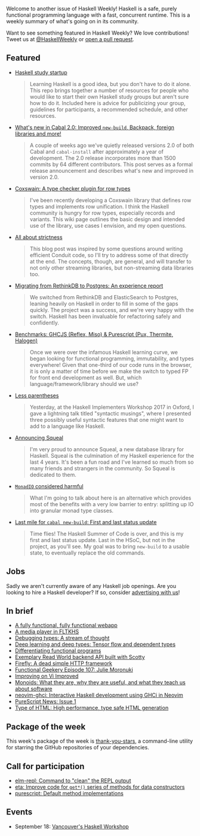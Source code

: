 <!-- 2017-09-14 -->

Welcome to another issue of Haskell Weekly!
Haskell is a safe, purely functional programming language with a fast, concurrent runtime.
This is a weekly summary of what's going on in its community.

Want to see something featured in Haskell Weekly?
We love contributions!
Tweet us at [@HaskellWeekly](https://twitter.com/haskellweekly) or [open a pull request](https://github.com/haskellweekly/haskellweekly.github.io).

## Featured

-   [Haskell study startup](https://github.com/sjsyrek/haskell-study-startup)

    > Learning Haskell is a good idea, but you don't have to do it alone. This repo brings together a number of resources for people who would like to start their own Haskell study groups but aren't sure how to do it. Included here is advice for publicizing your group, guidelines for participants, a recommended schedule, and other resources.

-   [What's new in Cabal 2.0: Improved `new-build`, Backpack, foreign libraries and more!](http://coldwa.st/e/blog/2017-09-09-Cabal-2-0.html)

    > A couple of weeks ago we've quietly released versions 2.0 of both Cabal and `cabal-install` after approximately a year of development. The 2.0 release incorporates more than 1500 commits by 64 different contributors. This post serves as a formal release announcement and describes what's new and improved in version 2.0.

-   [Coxswain: A type checker plugin for row types](https://ghc.haskell.org/trac/ghc/wiki/Plugins/TypeChecker/RowTypes/Coxswain?version=5)

    > I've been recently developing a Coxswain library that defines row types and implements row unification. I think the Haskell community is hungry for row types, especially records and variants. This wiki page outlines the basic design and intended use of the library, use cases I envision, and my open questions.

-   [All about strictness](https://www.fpcomplete.com/blog/2017/09/all-about-strictness)

    > This blog post was inspired by some questions around writing efficient Conduit code, so I'll try to address some of that directly at the end. The concepts, though, are general, and will transfer to not only other streaming libraries, but non-streaming data libraries too.

-   [Migrating from RethinkDB to Postgres: An experience report](https://medium.com/fuzzy-sharp/migrating-to-postgres-2dc1519a6dc7)

    > We switched from RethinkDB and ElasticSearch to Postgres, leaning heavily on Haskell in order to fill in some of the gaps quickly. The project was a success, and we're very happy with the switch. Haskell has been invaluable for refactoring safely and confidently.

-   [Benchmarks: GHCJS (Reflex, Miso) & Purescript (Pux, Thermite, Halogen)](https://medium.com/@saurabhnanda/benchmarks-fp-languages-libraries-for-front-end-development-a11af0542f7e)

    > Once we were over the infamous Haskell learning curve, we began looking for functional programming, immutability, and types everywhere! Given that one-third of our code runs in the browser, it is only a matter of time before we make the switch to typed FP for front end development as well. But, which language/framework/library should we use?

-   [Less parentheses](https://www.joachim-breitner.de/blog/730-Less_parentheses)

    > Yesterday, at the Haskell Implementers Workshop 2017 in Oxford, I gave a lightning talk titled "syntactic musings", where I presented three possibly useful syntactic features that one might want to add to a language like Haskell.

-   [Announcing Squeal](https://www.morphism.tech/announcing-squeal/)

    > I'm very proud to announce Squeal, a new database library for Haskell. Squeal is the culmination of my Haskell experience for the last 4 years. It's been a fun road and I've learned so much from so many friends and strangers in the community. So Squeal is dedicated to them.

-   [`MonadIO` considered harmful](http://chrispenner.ca/posts/monadio-considered-harmful)

    > What I'm going to talk about here is an alternative which provides most of the benefits with a very low barrier to entry: splitting up IO into granular monad type classes.

-   [Last mile for `cabal new-build`: First and last status update](http://fgaz.me/posts/2017-09-13-hsoc-cabal-new-build-status-update-1/)

    > Time flies! The Haskell Summer of Code is over, and this is my first and last status update. Last in the HSoC, but not in the project, as you'll see. My goal was to bring `new-build` to a usable state, to eventually replace the old commands.

## Jobs

Sadly we aren't currently aware of any Haskell job openings.
Are you looking to hire a Haskell developer?
If so, consider [advertising with us](https://haskellweekly.news/advertising.html)!

## In brief

-   [A fully functional, fully functional webapp](http://www.nmattia.com/posts/2017-09-07-fully-functional-webapp.html)
-   [A media player in FLTKHS](https://www.reddit.com/r/haskell/comments/6z9up7/a_media_player_in_fltkhs/)
-   [Debugging types: A stream of thought](http://www.parsonsmatt.org/2017/09/13/debugging_types_a_stream_of_thought.html)
-   [Deep learning and deep types: Tensor flow and dependent types](https://mmhaskell.com/blog/2017/9/11/deep-learning-and-deep-types-tensor-flow-and-dependent-types)
-   [Differentiating functional programs](http://languagengine.co/blog/differentiating-functional-programs/)
-   [Exemplary Read World backend API built with Scotty](https://github.com/eckyputrady/haskell-scotty-realworld-example-app/blob/74cb5481422d6f01811562331db396e610c87959/README.md#readme)
-   [Firefly: A dead simple HTTP framework](https://github.com/ChrisPenner/Firefly/blob/28c2f7e65881ad032ab340b409b7860bb8206d7a/README.md#readme)
-   [Functional Geekery Episode 107: Julie Moronuki](https://www.functionalgeekery.com/episode-107-julie-moronuki/)
-   [Improving on Vi Improved](https://yi-editor.github.io/posts/2017-09-07-improving-on-vi-improved/)
-   [Monoids: What they are, why they are useful, and what they teach us about software](https://deque.blog/2017/09/13/monoids-what-they-are-why-they-are-useful-and-what-they-teach-us-about-software/)
-   [neovim-ghci: Interactive Haskell development using GHCi in Neovim](https://github.com/owickstrom/neovim-ghci/blob/deed2a0a481a8a13b487ffde946f69da520d8284/README.md#readme)
-   [PureScript News: Issue 1](http://purescript.news/issues/1)
-   [Type of HTML: High performance, type safe HTML generation](https://github.com/knupfer/type-of-html/blob/a80b400a3e79cd4f96a7367d38c8bfc2b94dd4c0/Readme.md#readme)

## Package of the week

This week's package of the week is [thank-you-stars](https://hackage.haskell.org/package/thank-you-stars-0.1.0),
a command-line utility for starring the GitHub repositories of your dependencies.

## Call for participation

-   [elm-repl: Command to "clean" the REPL output](https://github.com/elm-lang/elm-repl/issues/158)
-   [eta: Improve code for `get*()` series of methods for data constructors](https://github.com/typelead/eta/issues/505)
-   [purescript: Default method implementations](https://github.com/purescript/purescript/issues/3067)

## Events

-  September 18: [Vancouver's Haskell Workshop](https://workshops.vanfp.org/haskell/)
